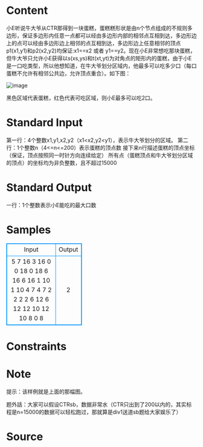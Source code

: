
# Content

小E听说牛大爷从CTR那得到一块蛋糕，蛋糕糕形状是由n个节点组成的不规则多边形，保证多边形内任意一点都可以经由多边形内部的相邻点互相到达，多边形边上的点可以经由多边形边上相邻的点互相到达，多边形边上任意相邻的顶点p1(x1,y1)和p2(x2,y2)均保证:x1==x2 或者 y1==y2。现在小E非常想吃那块蛋糕，但牛大爷只允许小E获得以s(xs,ys)和t(xt,yt)为对角点的矩形内的蛋糕，由于小E是一口吃类型，所以他想知道，在牛大爷划分区域内，他最多可以吃多少口（每口蛋糕不允许有相邻公共边，允许顶点重合）。如下图：

![image](/source/lutece/xiao-eyi-kou-chi/img/aHR0cHM6Ly9yYXcuZ2l0aHVidXNlcmNvbnRlbnQuY29tL2VtZW5nZGVhdGgvbWFya2Rvd25waG90by9tYXN0ZXIvMTIzLnBuZw==.png)

黑色区域代表蛋糕，红色代表可吃区域，则小E最多可以吃2口。

# Standard Input

第一行：4个整数x1,y1,x2,y2（x1<x2,y2<y1），表示牛大爷划分的区域。
第二行：1个整数n（4<=n<=200）表示蛋糕的顶点数
接下来n行描述蛋糕的顶点坐标（保证，顶点按照同一时针方向连续给定）
所有点（蛋糕顶点和牛大爷划分区域的顶点）的坐标均为非负整数，且不超过15000

# Standard Output

一行：1个整数表示小E能吃的最大口数

# Samples

<style>
        table,table tr th, table tr td { border:1px solid #0094ff; }
        table { width: 200px; min-height: 25px; line-height: 25px; text-align: center; border-collapse: collapse;}   
    </style>
<table>
	<tr>
		<td>Input</td>
		<td>Output</td>
	</tr>
<tr><td>5 7 16 3
16
0 0
18 0
18 6
16 6
16 1
10 1
10 4
7 4
7 2
2 2
2 6
12 6
12 12
10 12
10 8
0 8</td><td>2</td></tr></table>


# Constraints



# Note

提示：该样例就是上面的那幅图。

题外話：大家可以假设CTRsb，数据非常水（CTR只出到了200以内的，其实标程是n=15000的数据可以轻松跑过，那就算是div1送道sb题给大家娱乐了）

# Source


